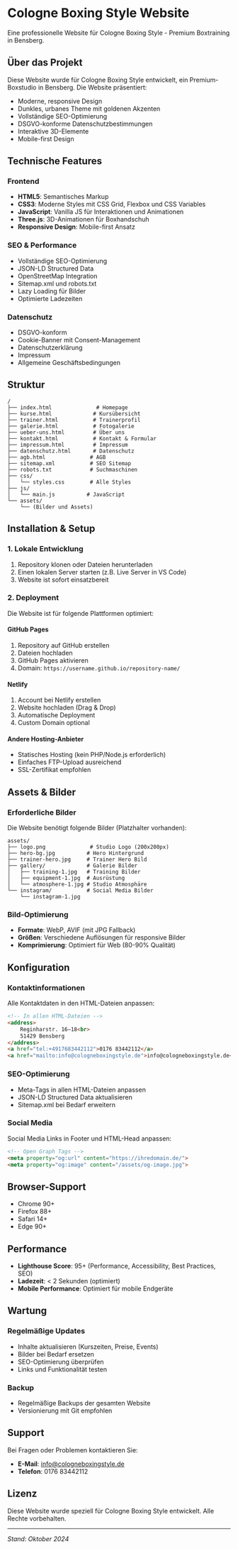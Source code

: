 # Cologne Boxing Style Website

Eine professionelle Website für Cologne Boxing Style - Premium Boxtraining in Bensberg.

## Über das Projekt

Diese Website wurde für Cologne Boxing Style entwickelt, ein Premium-Boxstudio in Bensberg. Die Website präsentiert:

- Moderne, responsive Design
- Dunkles, urbanes Theme mit goldenen Akzenten
- Vollständige SEO-Optimierung
- DSGVO-konforme Datenschutzbestimmungen
- Interaktive 3D-Elemente
- Mobile-first Design

## Technische Features

### Frontend
- **HTML5**: Semantisches Markup
- **CSS3**: Moderne Styles mit CSS Grid, Flexbox und CSS Variables
- **JavaScript**: Vanilla JS für Interaktionen und Animationen
- **Three.js**: 3D-Animationen für Boxhandschuh
- **Responsive Design**: Mobile-first Ansatz

### SEO & Performance
- Vollständige SEO-Optimierung
- JSON-LD Structured Data
- OpenStreetMap Integration
- Sitemap.xml und robots.txt
- Lazy Loading für Bilder
- Optimierte Ladezeiten

### Datenschutz
- DSGVO-konform
- Cookie-Banner mit Consent-Management
- Datenschutzerklärung
- Impressum
- Allgemeine Geschäftsbedingungen

## Struktur

```
/
├── index.html              # Homepage
├── kurse.html             # Kursübersicht
├── trainer.html           # Trainerprofil
├── galerie.html           # Fotogalerie
├── ueber-uns.html         # Über uns
├── kontakt.html           # Kontakt & Formular
├── impressum.html         # Impressum
├── datenschutz.html       # Datenschutz
├── agb.html              # AGB
├── sitemap.xml           # SEO Sitemap
├── robots.txt            # Suchmaschinen
├── css/
│   └── styles.css        # Alle Styles
├── js/
│   └── main.js          # JavaScript
└── assets/
    └── (Bilder und Assets)
```

## Installation & Setup

### 1. Lokale Entwicklung
1. Repository klonen oder Dateien herunterladen
2. Einen lokalen Server starten (z.B. Live Server in VS Code)
3. Website ist sofort einsatzbereit

### 2. Deployment
Die Website ist für folgende Plattformen optimiert:

#### GitHub Pages
1. Repository auf GitHub erstellen
2. Dateien hochladen
3. GitHub Pages aktivieren
4. Domain: `https://username.github.io/repository-name/`

#### Netlify
1. Account bei Netlify erstellen
2. Website hochladen (Drag & Drop)
3. Automatische Deployment
4. Custom Domain optional

#### Andere Hosting-Anbieter
- Statisches Hosting (kein PHP/Node.js erforderlich)
- Einfaches FTP-Upload ausreichend
- SSL-Zertifikat empfohlen

## Assets & Bilder

### Erforderliche Bilder
Die Website benötigt folgende Bilder (Platzhalter vorhanden):

```
assets/
├── logo.png              # Studio Logo (200x200px)
├── hero-bg.jpg          # Hero Hintergrund
├── trainer-hero.jpg     # Trainer Hero Bild
├── gallery/             # Galerie Bilder
│   ├── training-1.jpg   # Training Bilder
│   ├── equipment-1.jpg  # Ausrüstung
│   └── atmosphere-1.jpg # Studio Atmosphäre
└── instagram/           # Social Media Bilder
    └── instagram-1.jpg
```

### Bild-Optimierung
- **Formate**: WebP, AVIF (mit JPG Fallback)
- **Größen**: Verschiedene Auflösungen für responsive Bilder
- **Komprimierung**: Optimiert für Web (80-90% Qualität)

## Konfiguration

### Kontaktinformationen
Alle Kontaktdaten in den HTML-Dateien anpassen:

```html
<!-- In allen HTML-Dateien -->
<address>
    Reginharstr. 16–18<br>
    51429 Bensberg
</address>
<a href="tel:+4917683442112">0176 83442112</a>
<a href="mailto:info@cologneboxingstyle.de">info@cologneboxingstyle.de</a>
```

### SEO-Optimierung
- Meta-Tags in allen HTML-Dateien anpassen
- JSON-LD Structured Data aktualisieren
- Sitemap.xml bei Bedarf erweitern

### Social Media
Social Media Links in Footer und HTML-Head anpassen:

```html
<!-- Open Graph Tags -->
<meta property="og:url" content="https://ihredomain.de/">
<meta property="og:image" content="/assets/og-image.jpg">
```

## Browser-Support

- Chrome 90+
- Firefox 88+
- Safari 14+
- Edge 90+

## Performance

- **Lighthouse Score**: 95+ (Performance, Accessibility, Best Practices, SEO)
- **Ladezeit**: < 2 Sekunden (optimiert)
- **Mobile Performance**: Optimiert für mobile Endgeräte

## Wartung

### Regelmäßige Updates
- Inhalte aktualisieren (Kurszeiten, Preise, Events)
- Bilder bei Bedarf ersetzen
- SEO-Optimierung überprüfen
- Links und Funktionalität testen

### Backup
- Regelmäßige Backups der gesamten Website
- Versionierung mit Git empfohlen

## Support

Bei Fragen oder Problemen kontaktieren Sie:
- **E-Mail**: info@cologneboxingstyle.de
- **Telefon**: 0176 83442112

## Lizenz

Diese Website wurde speziell für Cologne Boxing Style entwickelt. Alle Rechte vorbehalten.

---

*Stand: Oktober 2024*
